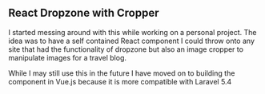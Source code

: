 ## React Dropzone with Cropper

I started messing around with this while working on a personal project. The idea was to have a self contained React component I could throw onto any site that had the functionality of dropzone but also an image cropper to manipulate images for a travel blog.

While I may still use this in the future I have moved on to building the component in Vue.js because it is more compatible with Laravel 5.4